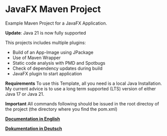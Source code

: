 # JavaFX Maven Project

Example Maven Project for a JavaFX Application.

**Update**: Java 21 is now fully supported

This projects includes multiple plugins:
- Build of an App-Image using JPackage
- Use of Maven Wrapper
- Static code analysis with PMD and Spotbugs
- Check of dependency updates during build
- JavaFX plugin to start application

**Requirements**
To use this Template, all you need is a local Java Installation. 
My current advice is to use a long term supported (LTS) version of either Java 17 or Java 21.

**Important** All commands following should be issued in the root directoy of the project (the directory where you find the pom.xml)

**[Documentation in English](documentation/en/_Index.md)**

**[Dokumentation in Deutsch](documentation/de/_Index.md)**
